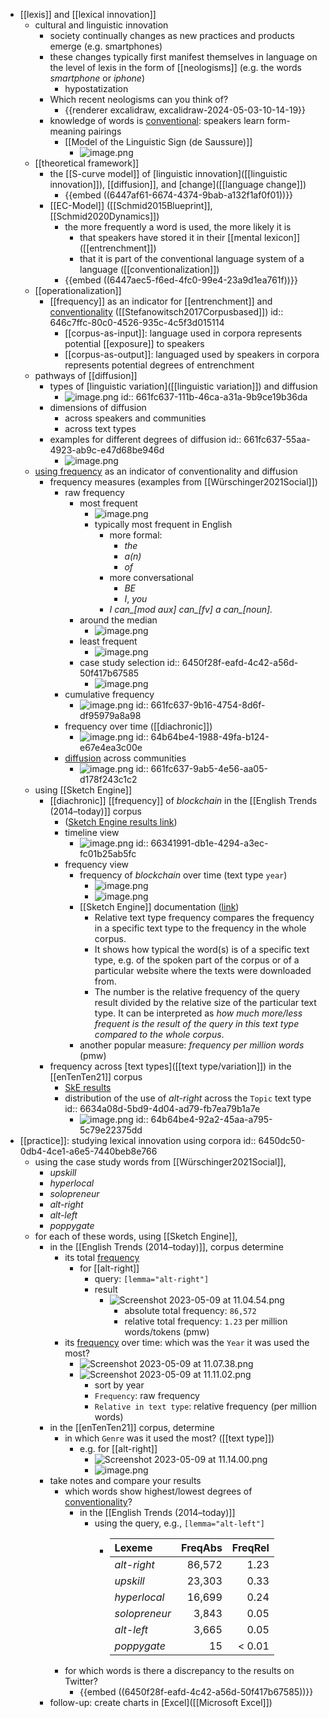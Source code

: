- [[lexis]] and [[lexical innovation]]
	- cultural and linguistic innovation
		- society continually changes as new practices and products emerge (e.g. smartphones)
		- these changes typically first manifest themselves in language on the level of lexis in the form of [[neologisms]] (e.g. the words *smartphone* or *iphone*)
			- hypostatization
		- Which recent neologisms can you think of?
			- {{renderer excalidraw, excalidraw-2024-05-03-10-14-19}}
		- knowledge of words is [conventional]([[conventionalization]]): speakers learn form-meaning pairings
			- [[Model of the Linguistic Sign (de Saussure)]]
				- ![image.png](../assets/image_1714689744620_0.png)
	- [[theoretical framework]]
		- the [[S-curve model]] of [linguistic innovation]([[linguistic innovation]]), [[diffusion]], and [change]([[language change]])
			- {{embed ((6447af61-6674-4374-9bab-a132f1af0f01))}}
		- [[EC-Model]] ([[Schmid2015Blueprint]], [[Schmid2020Dynamics]])
			- the more frequently a word is used, the more likely it is
				- that speakers have stored it in their [[mental lexicon]] ([[entrenchment]])
				- that it is part of the conventional language system of a language ([[conventionalization]])
			- {{embed ((6447aec5-f6ed-4fc0-99e4-23a9d1ea761f))}}
	- [[operationalization]]
		- [[frequency]] as an indicator for [[entrenchment]] and [conventionality]([[conventionalization]]) ([[Stefanowitsch2017Corpusbased]])
		  id:: 646c7ffc-80c0-4526-935c-4c5f3d015114
			- [[corpus-as-input]]: language used in corpora represents potential [[exposure]] to speakers
			- [[corpus-as-output]]: languaged used by speakers in corpora represents potential degrees of entrenchment
	- pathways of [[diffusion]]
		- types of [linguistic variation]([[linguistic variation]]) and diffusion
			- ![image.png](../assets/image_1683027250792_0.png)
			  id:: 661fc637-111b-46ca-a31a-9b9ce19b36da
		- dimensions of diffusion
			- across speakers and communities
			- across text types
		- examples for different degrees of diffusion
		  id:: 661fc637-55aa-4923-ab9c-e47d68be946d
			- ![image.png](../assets/image_1683026241397_0.png)
	- [using frequency]([[frequency]]) as an indicator of conventionality and diffusion
		- frequency measures (examples from [[Würschinger2021Social]])
			- raw frequency
				- most frequent
					- ![image.png](../assets/image_1683026504246_0.png)
					- typically most frequent in English
						- more formal:
							- *the*
							- *a(n)*
							- *of*
						- more conversational
							- *BE*
							- *I*, *you*
						- *I can_[mod aux] can_[fv] a can_[noun].*
				- around the median
					- ![image.png](../assets/image_1683026540022_0.png)
				- least frequent
					- ![image.png](../assets/image_1683026561436_0.png)
				- case study selection
				  id:: 6450f28f-eafd-4c42-a56d-50f417b67585
					- ![image.png](../assets/image_1683026579868_0.png)
			- cumulative frequency
				- ![image.png](../assets/image_1683026610143_0.png)
				  id:: 661fc637-9b16-4754-8d6f-df95979a8a98
			- frequency over time ([[diachronic]])
				- ![image.png](../assets/image_1683026963548_0.png)
				  id:: 64b64be4-1988-49fa-b124-e67e4ea3c00e
			- [diffusion]([[diffusion]]) across communities
				- ![image.png](../assets/image_1683027011093_0.png)
				  id:: 661fc637-9ab5-4e56-aa05-d178f243c1c2
	- using [[Sketch Engine]]
		- [[diachronic]] [[frequency]] of *blockchain* in the [[English Trends (2014–today)]] corpus
			- ([Sketch Engine results link](https://app.sketchengine.eu/#concordance?corpname=preloaded%2Ftrends_en&tab=advanced&queryselector=cql&attrs=word&viewmode=kwic&attr_allpos=all&refs_up=0&shorten_refs=1&glue=1&gdexcnt=300&show_gdex_scores=0&itemsPerPage=20&structs=s%2Cg&refs=%3Ddoc.date&default_attr=lemma&cql=%5Blemma%3D%22blockchain%22%5D&showresults=1&showTBL=0&tbl_template=&gdexconf=&cb=slemma%3D%22blockchain%22&f_tab=basic&f_showrelfrq=1&f_showperc=0&f_showreldens=0&f_showreltt=0&c_customrange=0&t_attr=doc.quarter&t_absfrq=0&t_trimempty=1&t_threshold=5&operations=%5B%7B%22name%22%3A%22cql%22%2C%22arg%22%3A%22%5Blemma%3D%5C%22blockchain%5C%22%5D%22%2C%22query%22%3A%7B%22queryselector%22%3A%22cqlrow%22%2C%22cql%22%3A%22%5Blemma%3D%5C%22blockchain%5C%22%5D%22%2C%22default_attr%22%3A%22lemma%22%7D%2C%22id%22%3A5708%7D%5D))
			- timeline view
				- ![image.png](../assets/image_1714690450446_0.png)
				  id:: 66341991-db1e-4294-a3ec-fc01b25ab5fc
			- frequency view
				- frequency of *blockchain* over time (text type `year`)
					- ![image.png](../assets/image_1714692577767_0.png)
					- ![image.png](../assets/image_1714692620762_0.png)
				- [[Sketch Engine]] documentation ([link](https://www.sketchengine.eu/my_keywords/relative-text-type-frequency/))
					- Relative text type frequency compares the frequency in a specific text type to the frequency in the whole  corpus.
					- It shows how typical the word(s) is of a specific text type, e.g. of 
					  the spoken part of the corpus or of a particular website where the texts
					   were downloaded from.
					- The number is the relative frequency of the query result divided by the relative size of the particular text type. It can be interpreted as *how much more/less frequent is the result of the query in this text type compared to the whole corpus*.
				- another popular measure: *frequency per million words* (pmw)
		- frequency across [text types]([[text type/variation]]) in the [[enTenTen21]] corpus
			- [SkE results](https://app.sketchengine.eu/#concordance?corpname=preloaded%2Fententen21_tt31&tab=advanced&queryselector=cql&attrs=word&viewmode=kwic&attr_allpos=all&refs_up=0&shorten_refs=1&glue=1&gdexcnt=300&show_gdex_scores=0&itemsPerPage=20&structs=s%2Cg&refs=%3Ddoc.website&default_attr=lemma&cql=%5Blemma%3D%22alt-right%22%5D&showresults=1&showTBL=0&tbl_template=&gdexconf=&cb=slemma%3D%22alt-right%22&f_tab=advanced&f_showrelfrq=1&f_showperc=0&f_showreldens=1&f_showreltt=1&c_customrange=0&t_attr=&t_absfrq=0&t_trimempty=1&t_threshold=5&operations=%5B%7B%22name%22%3A%22cql%22%2C%22arg%22%3A%22%5Blemma%3D%5C%22alt-right%5C%22%5D%22%2C%22query%22%3A%7B%22queryselector%22%3A%22cqlrow%22%2C%22cql%22%3A%22%5Blemma%3D%5C%22alt-right%5C%22%5D%22%2C%22default_attr%22%3A%22lemma%22%7D%2C%22id%22%3A6249%7D%5D)
			- distribution of the use of *alt-right* across the `Topic` text type
			  id:: 6634a08d-5bd9-4d04-ad79-fb7ea79b1a7e
				- ![image.png](../assets/image_1714692509156_0.png)
				  id:: 64b64be4-92a2-45aa-a795-5c79e22375dd
- [[practice]]: studying lexical innovation using corpora
  id:: 6450dc50-0db4-4ce1-a6e5-7440beb8e766
	- using the case study words from [[Würschinger2021Social]],
		- *upskill*
		- *hyperlocal*
		- *solopreneur*
		- *alt-right*
		- *alt-left*
		- *poppygate*
	- for each of these words, using [[Sketch Engine]],
		- in the [[English Trends (2014–today)]], corpus determine
			- its total [frequency]([[frequency]])
				- for [[alt-right]]
					- query: `[lemma="alt-right"]`
					- result
						- ![Screenshot 2023-05-09 at 11.04.54.png](../assets/Screenshot_2023-05-09_at_11.04.54_1683623177745_0.png)
							- absolute total frequency: `86,572`
							- relative total frequency: `1.23` per million words/tokens (pmw)
			- its [frequency]([[frequency]]) over time: which was the `Year` it was used the most?
				- ![Screenshot 2023-05-09 at 11.07.38.png](../assets/Screenshot_2023-05-09_at_11.07.38_1683623335276_0.png)
				- ![Screenshot 2023-05-09 at 11.11.02.png](../assets/Screenshot_2023-05-09_at_11.11.02_1683623534916_0.png)
					- sort by year
					- `Frequency`: raw frequency
					- `Relative in text type`: relative frequency (per million words)
		- in the [[enTenTen21]] corpus, determine
			- in which `Genre` was it used the most? ([[text type]])
				- e.g. for [[alt-right]]
					- ![Screenshot 2023-05-09 at 11.14.00.png](../assets/Screenshot_2023-05-09_at_11.14.00_1683623774717_0.png)
					- ![image.png](../assets/image_1683623788788_0.png)
		- take notes and compare your results
			- which words show highest/lowest degrees of [conventionality]([[conventionalization]])?
				- in the [[English Trends (2014–today)]]
					- using the query, e.g., `[lemma="alt-left"]`
						- |Lexeme|FreqAbs|FreqRel|
						  |:---|---:|----:|
						  |*alt-right*|86,572|1.23|
						  |*upskill*|23,303|0.33|
						  |*hyperlocal*|16,699|0.24|
						  |*solopreneur*|3,843|0.05|
						  |*alt-left*|3,665|0.05|
						  |*poppygate*|15|< 0.01|
			- for which words is there a discrepancy to the results on Twitter?
				- {{embed ((6450f28f-eafd-4c42-a56d-50f417b67585))}}
		- follow-up: create charts in [Excel]([[Microsoft Excel]])